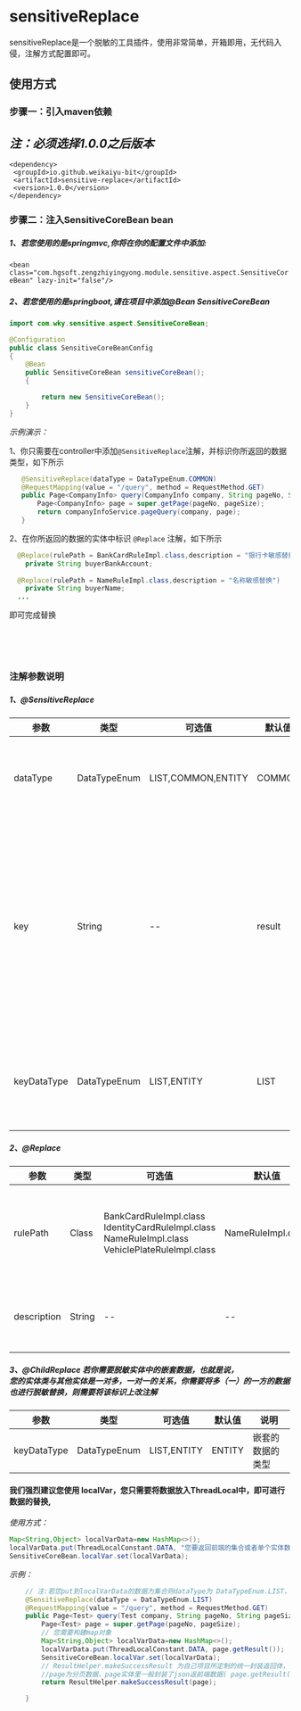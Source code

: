 # sensitiveReplace
sensitiveReplace是一个脱敏的工具插件，使用非常简单，开箱即用，无代码入侵，注解方式配置即可。
<br/>



## 使用方式
### 步骤一：引入maven依赖
  *注：必须选择1.0.0之后版本*
  ---
   ```java<!-- https://mvnrepository.com/artifact/io.github.weikaiyu-bit/sensitive-replace -->
<dependency>
    <groupId>io.github.weikaiyu-bit</groupId>
    <artifactId>sensitive-replace</artifactId>
    <version>1.0.0</version>
</dependency>
```
### 步骤二：注入SensitiveCoreBean bean

##### 1、若您使用的是springmvc,你将在你的配置文件中添加:
`<bean class="com.hgsoft.zengzhiyingyong.module.sensitive.aspect.SensitiveCoreBean" lazy-init="false"/>`

##### 2、若您使用的是springboot,请在项目中添加@Bean SensitiveCoreBean
```java
import com.wky.sensitive.aspect.SensitiveCoreBean;

@Configuration
public class SensitiveCoreBeanConfig
{
    @Bean
    public SensitiveCoreBean sensitiveCoreBean();
    {

        return new SensitiveCoreBean();
    }
}
```


*示例演示：*

1、你只需要在controller中添加`@SensitiveReplace`注解，并标识你所返回的数据类型，如下所示
 ```java
	@SensitiveReplace(dataType = DataTypeEnum.COMMON)
	@RequestMapping(value = "/query", method = RequestMethod.GET)
	public Page<CompanyInfo> query(CompanyInfo company, String pageNo, String pageSize) {
		Page<CompanyInfo> page = super.getPage(pageNo, pageSize);
		return companyInfoService.pageQuery(company, page);
	}
 ```
2、在你所返回的数据的实体中标识 `@Replace` 注解，如下所示
```java
  @Replace(rulePath = BankCardRuleImpl.class,description = "银行卡敏感替换")
	private String buyerBankAccount;
  
  @Replace(rulePath = NameRuleImpl.class,description = "名称敏感替换")
	private String buyerName;
  ...
 ```
  即可完成替换
  
  <br />
 
  <br />
  <br />
  
  ### 注解参数说明
  
  ##### 1、@SensitiveReplace

|  参数   | 类型  | 可选值  | 默认值 | 说明  |
|  ----   | ---- |  ----   | ---- | ----   |
| dataType  | DataTypeEnum |LIST,COMMON,ENTITY  |COMMON| 返回的数据 可选集合，统一返回，实体 三种类型 |
| key  | String | -- |result | dataType类型为COMMON时必填，默认值为 "result"，你需要告诉插件，你要替换的值字段key值叫什么，key值数据只能是实体类，或者List类型 |
|keyDataType| DataTypeEnum|LIST,ENTITY|LIST|你将告诉插件你封装在key值的数据类型是List，还是实体类型|



  ##### 2、@Replace

|  参数   | 类型  | 可选值  | 默认值 | 说明  |
|  ----   | ---- |  ----   | ---- | ----   |
| rulePath  | Class | BankCardRuleImpl.class<br />IdentityCardRuleImpl.class<br />NameRuleImpl.class<br />VehiclePlateRuleImpl.class  |NameRuleImpl.class| 你需要提供该字段的替换规则 |
| description  | String | -- |-- | 对注解的描述（可选） |



  ##### 3、@ChildReplace 若你需要脱敏实体中的嵌套数据，也就是说，<br />您的实体类与其他实体是一对多，一对一的关系，你需要将多（一）的一方的数据也进行脱敏替换，则需要将该标识上改注解

|  参数   | 类型  | 可选值  | 默认值 | 说明  |
|  ----   | ---- |  ----   | ---- | ----   |
|keyDataType| DataTypeEnum|LIST,ENTITY|ENTITY| 嵌套的数据的类型 |



#### 我们强烈建议您使用 localVar，您只需要将数据放入ThreadLocal中，即可进行数据的替换,

*使用方式：*
```java
Map<String,Object> localVarData=new HashMap<>();
localVarData.put(ThreadLocalConstant.DATA, "您要返回前端的集合或者单个实体数据");
SensitiveCoreBean.localVar.set(localVarData);

```

*示例：*
```java
	// 注:若您put到localVarData的数据为集合则dataType为 DataTypeEnum.LIST，若是实体则为DataTypeEnum.ENTITY
	@SensitiveReplace(dataType = DataTypeEnum.LIST)
	@RequestMapping(value = "/query", method = RequestMethod.GET)
	public Page<Test> query(Test company, String pageNo, String pageSize) {
		Page<Test> page = super.getPage(pageNo, pageSize);
		// 您需要构建map对象
		Map<String,Object> localVarData=new HashMap<>();
		localVarData.put(ThreadLocalConstant.DATA, page.getResult());
		SensitiveCoreBean.localVar.set(localVarData);
		// ResultHelper.makeSuccessResult 为自己项目所定制的统一封装返回体，
		//page为分页数据，page实体里一般封装了json返前端数据( page.getResult()即是脱敏的数据 )
		return ResultHelper.makeSuccessResult(page);

	}
```
